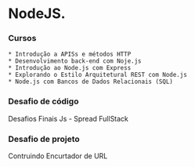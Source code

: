    # NodeJS.

   ### Cursos
    * Introdução a APISs e métodos HTTP
    * Desenvolvimento back-end com Noje.js
    * Introdução ao Node.js com Express
    * Explorando o Estilo Arquitetural REST com Node.js
    * Node.js com Bancos de Dados Relacionais (SQL)

   ### Desafio de código
   Desafios Finais Js - Spread FullStack

   ### Desafio de projeto
   Contruindo Encurtador de URL
